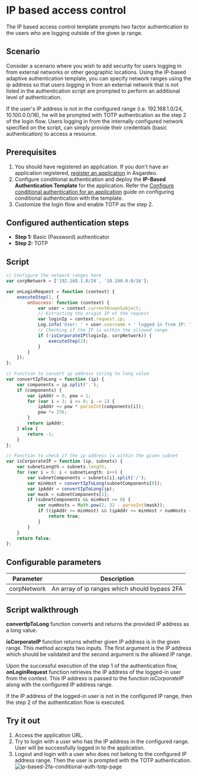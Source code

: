 # IP based access control

The IP based access control template prompts two factor authentication to the users who are logging outside of
the given ip range.

## Scenario

Consider a scenario where you wish to add security for users logging in from external networks or other geographic
locations. Using the IP-based adaptive authentication template, you can specify network ranges using the ip address so
that users logging in from an external network that is not listed in the authentication script are prompted to perform
an additional level of authentication.

If the user's IP address is not in the configured range (i.e. 192.168.1.0/24, 10.100.0.0/16), he will be prompted with
TOTP authentication as the step 2 of the login flow. Users logging in from the internally configured network specified
on the script, can simply provide their credentials (basic authentication) to access a resource.

## Prerequisites
1. You should have registered an application. If you don't have an application registered, <a href ="/guides/applications/web-app/oidc/register-app">register an application</a> in Asgardeo.
2. Configure conditional authentication and deploy the **IP-Based Authentication Template** for the application.
   Refer the <a href="/guides/conditional-auth/configure-conditional-auth/">Configure conditional authentication for an application</a> guide on
   configuring conditional authentication with the template.
3. Customize the login flow and enable TOTP as the step 2.

## Configured authentication steps

* **Step 1:** Basic (Password) authenticator
* **Step 2:** TOTP

## Script

```js
// Configure the network ranges here
var corpNetwork = ['192.168.1.0/24', '10.100.0.0/16'];

var onLoginRequest = function (context) {
    executeStep(1, {
        onSuccess: function (context) {
            var user = context.currentKnownSubject;
            // Extracting the origin IP of the request
            var loginIp = context.request.ip;
            Log.info('User: ' + user.username + ' logged in from IP: ' + loginIp);
            // Checking if the IP is within the allowed range
            if (!isCorporateIP(loginIp, corpNetwork)) {
                executeStep(2);
            }
        }
    });
};

// Function to convert ip address string to long value
var convertIpToLong = function (ip) {
    var components = ip.split('.');
    if (components) {
        var ipAddr = 0, pow = 1;
        for (var i = 3; i >= 0; i -= 1) {
            ipAddr += pow * parseInt(components[i]);
            pow *= 256;
        }
        return ipAddr;
    } else {
        return -1;
    }
};

// Function to check if the ip address is within the given subnet
var isCorporateIP = function (ip, subnets) {
    var subnetLength = subnets.length;
    for (var i = 0; i < subnetLength; i++) {
        var subnetComponents = subnets[i].split('/');
        var minHost = convertIpToLong(subnetComponents[0]);
        var ipAddr = convertIpToLong(ip);
        var mask = subnetComponents[1];
        if (subnetComponents && minHost >= 0) {
            var numHosts = Math.pow(2, 32 - parseInt(mask));
            if ((ipAddr >= minHost) && (ipAddr <= minHost + numHosts - 1)) {
                return true;
            }
        }
    }
    return false;
};
```

## Configurable parameters

<table>
   <thead>
      <tr>
         <th>Parameter</th>
         <th>Description</th>
      </tr>
   </thead>
   <tbody>
      <tr>
         <td>corpNetwork</td>
         <td>An array of ip ranges which should bypass 2FA</td>
      </tr>
   </tbody>
</table>

## Script walkthrough

**convertIpToLong** function converts and returns the provided IP address as a long value.

**isCorporateIP** function returns whether given IP address is in the given range. This method accepts two inputs. The
first argument is the IP address which should be validated and the second argument is the allowed IP range.

Upon the successful execution of the step 1 of the authentication flow, **onLoginRequest** function retrieves the IP
address of the logged-in user from the context. This IP address is passed to the function _isCorporateIP_ along with the
configured IP address range.

If the IP address of the logged-in user is not in the configured IP range, then the step 2 of the authentication flow is
executed.

## Try it out

1. Access the application URL.
2. Try to login with a user who has the IP address in the configured range. User will be successfully logged in to the
   application.
3. Logout and login with a user who does not belong to the configured IP address range. Then the user is prompted with the TOTP authentication.
   <img :src="$withBase('/assets/img/guides/conditional-auth/totp-2fa.png')" alt="ip-based-2fa-conditional-auth-totp-page">
